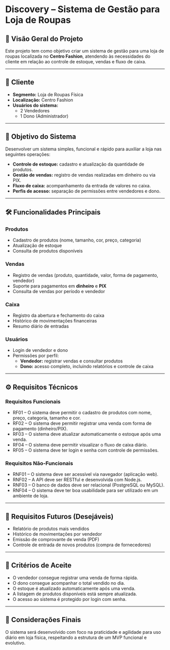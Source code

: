 # Discovery – Sistema de Gestão para Loja de Roupas

## 🧩 Visão Geral do Projeto

Este projeto tem como objetivo criar um sistema de gestão para uma loja de roupas localizada no **Centro Fashion**, atendendo às necessidades do cliente em relação ao controle de estoque, vendas e fluxo de caixa.

---

## 👤 Cliente

- **Segmento:** Loja de Roupas Física
- **Localização:** Centro Fashion
- **Usuários do sistema:**
  - 2 Vendedores
  - 1 Dono (Administrador)

---

## 🎯 Objetivo do Sistema

Desenvolver um sistema simples, funcional e rápido para auxiliar a loja nas seguintes operações:

- **Controle de estoque:** cadastro e atualização da quantidade de produtos.
- **Gestão de vendas:** registro de vendas realizadas em dinheiro ou via PIX.
- **Fluxo de caixa:** acompanhamento da entrada de valores no caixa.
- **Perfis de acesso:** separação de permissões entre vendedores e dono.

---

## 🛠️ Funcionalidades Principais

### Produtos
- Cadastro de produtos (nome, tamanho, cor, preço, categoria)
- Atualização de estoque
- Consulta de produtos disponíveis

### Vendas
- Registro de vendas (produto, quantidade, valor, forma de pagamento, vendedor)
- Suporte para pagamentos em **dinheiro** e **PIX**
- Consulta de vendas por período e vendedor

### Caixa
- Registro da abertura e fechamento do caixa
- Histórico de movimentações financeiras
- Resumo diário de entradas

### Usuários
- Login de vendedor e dono
- Permissões por perfil:
  - **Vendedor:** registrar vendas e consultar produtos
  - **Dono:** acesso completo, incluindo relatórios e controle de caixa

---

## ⚙️ Requisitos Técnicos

### Requisitos Funcionais
- RF01 – O sistema deve permitir o cadastro de produtos com nome, preço, categoria, tamanho e cor.
- RF02 – O sistema deve permitir registrar uma venda com forma de pagamento (dinheiro/PIX).
- RF03 – O sistema deve atualizar automaticamente o estoque após uma venda.
- RF04 – O sistema deve permitir visualizar o fluxo de caixa diário.
- RF05 – O sistema deve ter login e senha com controle de permissões.

### Requisitos Não-Funcionais
- RNF01 – O sistema deve ser acessível via navegador (aplicação web).
- RNF02 – A API deve ser RESTful e desenvolvida com Node.js.
- RNF03 – O banco de dados deve ser relacional (PostgreSQL ou MySQL).
- RNF04 – O sistema deve ter boa usabilidade para ser utilizado em um ambiente de loja.

---

## 📅 Requisitos Futuros (Desejáveis)
- Relatório de produtos mais vendidos
- Histórico de movimentações por vendedor
- Emissão de comprovante de venda (PDF)
- Controle de entrada de novos produtos (compra de fornecedores)

---

## 🧪 Critérios de Aceite

- O vendedor consegue registrar uma venda de forma rápida.
- O dono consegue acompanhar o total vendido no dia.
- O estoque é atualizado automaticamente após uma venda.
- A listagem de produtos disponíveis está sempre atualizada.
- O acesso ao sistema é protegido por login com senha.

---

## 📌 Considerações Finais

O sistema será desenvolvido com foco na praticidade e agilidade para uso diário em loja física, respeitando a estrutura de um MVP funcional e evolutivo.

